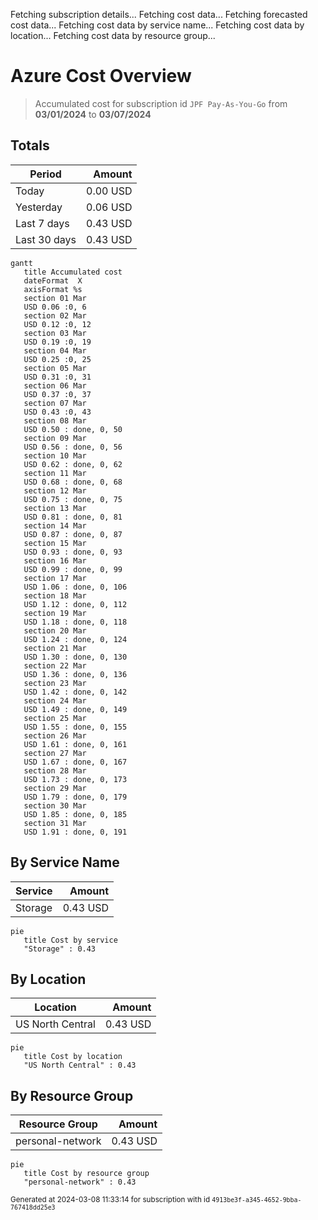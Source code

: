 Fetching subscription details...
Fetching cost data...
Fetching forecasted cost data...
Fetching cost data by service name...
Fetching cost data by location...
Fetching cost data by resource group...
# Azure Cost Overview

> Accumulated cost for subscription id `JPF Pay-As-You-Go` from **03/01/2024** to **03/07/2024**

## Totals

|Period|Amount|
|---|---:|
|Today|0.00 USD|
|Yesterday|0.06 USD|
|Last 7 days|0.43 USD|
|Last 30 days|0.43 USD|

```mermaid
gantt
   title Accumulated cost
   dateFormat  X
   axisFormat %s
   section 01 Mar
   USD 0.06 :0, 6
   section 02 Mar
   USD 0.12 :0, 12
   section 03 Mar
   USD 0.19 :0, 19
   section 04 Mar
   USD 0.25 :0, 25
   section 05 Mar
   USD 0.31 :0, 31
   section 06 Mar
   USD 0.37 :0, 37
   section 07 Mar
   USD 0.43 :0, 43
   section 08 Mar
   USD 0.50 : done, 0, 50
   section 09 Mar
   USD 0.56 : done, 0, 56
   section 10 Mar
   USD 0.62 : done, 0, 62
   section 11 Mar
   USD 0.68 : done, 0, 68
   section 12 Mar
   USD 0.75 : done, 0, 75
   section 13 Mar
   USD 0.81 : done, 0, 81
   section 14 Mar
   USD 0.87 : done, 0, 87
   section 15 Mar
   USD 0.93 : done, 0, 93
   section 16 Mar
   USD 0.99 : done, 0, 99
   section 17 Mar
   USD 1.06 : done, 0, 106
   section 18 Mar
   USD 1.12 : done, 0, 112
   section 19 Mar
   USD 1.18 : done, 0, 118
   section 20 Mar
   USD 1.24 : done, 0, 124
   section 21 Mar
   USD 1.30 : done, 0, 130
   section 22 Mar
   USD 1.36 : done, 0, 136
   section 23 Mar
   USD 1.42 : done, 0, 142
   section 24 Mar
   USD 1.49 : done, 0, 149
   section 25 Mar
   USD 1.55 : done, 0, 155
   section 26 Mar
   USD 1.61 : done, 0, 161
   section 27 Mar
   USD 1.67 : done, 0, 167
   section 28 Mar
   USD 1.73 : done, 0, 173
   section 29 Mar
   USD 1.79 : done, 0, 179
   section 30 Mar
   USD 1.85 : done, 0, 185
   section 31 Mar
   USD 1.91 : done, 0, 191
```

## By Service Name

|Service|Amount|
|---|---:|
|Storage|0.43 USD|

```mermaid
pie
   title Cost by service
   "Storage" : 0.43
```

## By Location

|Location|Amount|
|---|---:|
|US North Central|0.43 USD|

```mermaid
pie
   title Cost by location
   "US North Central" : 0.43
```

## By Resource Group

|Resource Group|Amount|
|---|---:|
|personal-network|0.43 USD|

```mermaid
pie
   title Cost by resource group
   "personal-network" : 0.43
```

<sup>Generated at 2024-03-08 11:33:14 for subscription with id `4913be3f-a345-4652-9bba-767418dd25e3`</sup>
